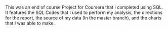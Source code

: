 This was an end of course Project for Coursera that I completed using SQL. It features the SQL Codes that I used to perform my analysis, the directions for the report, the source of my data (In the master branch), and the charts that I was able to make. 

